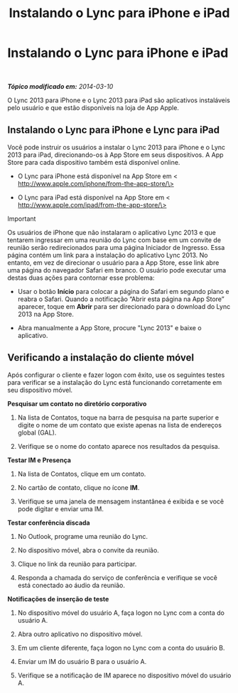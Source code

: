 ﻿---
title: Instalando o Lync para iPhone e iPad
TOCTitle: Instalando o Lync para iPhone e iPad
ms:assetid: 88d1c149-5842-4ecf-a15e-fcda0330325b
ms:mtpsurl: https://technet.microsoft.com/pt-br/library/Hh690987(v=OCS.15)
ms:contentKeyID: 52057671
ms.date: 05/19/2016
mtps_version: v=OCS.15
ms.translationtype: HT
---

# Instalando o Lync para iPhone e iPad

 

_**Tópico modificado em:** 2014-03-10_

O Lync 2013 para iPhone e o Lync 2013 para iPad são aplicativos instaláveis pelo usuário e que estão disponíveis na loja de App Apple.

## Instalando o Lync para iPhone e Lync para iPad

Você pode instruir os usuários a instalar o Lync 2013 para iPhone e o Lync 2013 para iPad, direcionando-os à App Store em seus dispositivos. A App Store para cada dispositivo também está disponível online.

  - O Lync para iPhone está disponível na App Store em \< http://www.apple.com/iphone/from-the-app-store/\>

  - O Lync para iPad está disponível na App Store em \< http://www.apple.com/ipad/from-the-app-store/\>

> [!IMPORTANT]  
> Os usuários de iPhone que não instalaram o aplicativo Lync 2013 e que tentarem ingressar em uma reunião do Lync com base em um convite de reunião serão redirecionados para uma página Iniciador de Ingresso. Essa página contém um link para a instalação do aplicativo Lync 2013. No entanto, em vez de direcionar o usuário para a App Store, esse link abre uma página do navegador Safari em branco. O usuário pode executar uma destas duas ações para contornar esse problema:<ul>
> 
> <li><p>Usar o botão <strong>Início</strong> para colocar a página do Safari em segundo plano e reabra o Safari. Quando a notificação “Abrir esta página na App Store” aparecer, toque em <strong>Abrir</strong> para ser direcionado para o download do Lync 2013 na App Store.</p></li>
> 
> 
> <li><p>Abra manualmente a App Store, procure &quot;Lync 2013&quot; e baixe o aplicativo.</p></li></ul>


## Verificando a instalação do cliente móvel

Após configurar o cliente e fazer logon com êxito, use os seguintes testes para verificar se a instalação do Lync está funcionando corretamente em seu dispositivo móvel.

**Pesquisar um contato no diretório corporativo**

1.  Na lista de Contatos, toque na barra de pesquisa na parte superior e digite o nome de um contato que existe apenas na lista de endereços global (GAL).

2.  Verifique se o nome do contato aparece nos resultados da pesquisa.

**Testar IM e Presença**

1.  Na lista de Contatos, clique em um contato.

2.  No cartão de contato, clique no ícone **IM**.

3.  Verifique se uma janela de mensagem instantânea é exibida e se você pode digitar e enviar uma IM.

**Testar conferência discada**

1.  No Outlook, programe uma reunião do Lync.

2.  No dispositivo móvel, abra o convite da reunião.

3.  Clique no link da reunião para participar.

4.  Responda a chamada do serviço de conferência e verifique se você está conectado ao áudio da reunião.

**Notificações de inserção de teste**

1.  No dispositivo móvel do usuário A, faça logon no Lync com a conta do usuário A.

2.  Abra outro aplicativo no dispositivo móvel.

3.  Em um cliente diferente, faça logon no Lync com a conta do usuário B.

4.  Enviar um IM do usuário B para o usuário A.

5.  Verifique se a notificação de IM aparece no dispositivo móvel do usuário A.

